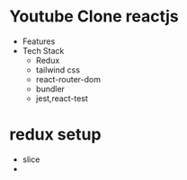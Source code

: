 # Youtube Clone reactjs
 - Features
 - Tech Stack
   - Redux
   - tailwind css
   - react-router-dom
   - bundler
   - jest,react-test
 



# redux setup
- slice
- 
